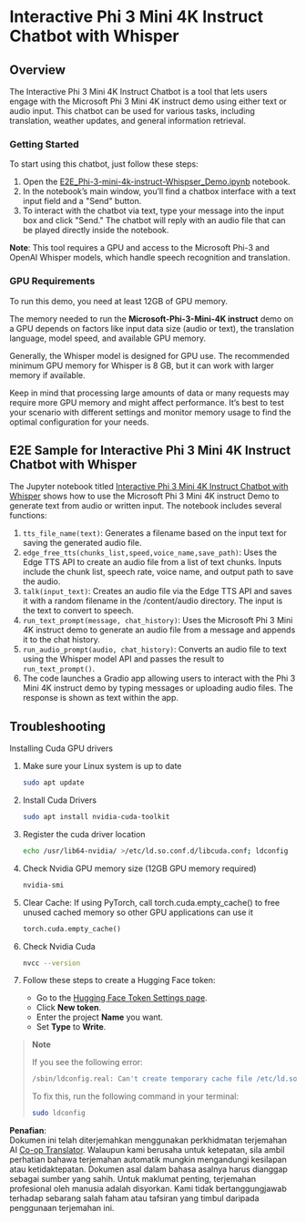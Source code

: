 <!--
CO_OP_TRANSLATOR_METADATA:
{
  "original_hash": "006e8cf75211d3297f24e1b22e38955f",
  "translation_date": "2025-05-09T18:33:05+00:00",
  "source_file": "md/02.Application/01.TextAndChat/Phi3/E2E_Phi-3-mini_with_whisper.md",
  "language_code": "ms"
}
-->
# Interactive Phi 3 Mini 4K Instruct Chatbot with Whisper

## Overview

The Interactive Phi 3 Mini 4K Instruct Chatbot is a tool that lets users engage with the Microsoft Phi 3 Mini 4K instruct demo using either text or audio input. This chatbot can be used for various tasks, including translation, weather updates, and general information retrieval.

### Getting Started

To start using this chatbot, just follow these steps:

1. Open the [E2E_Phi-3-mini-4k-instruct-Whispser_Demo.ipynb](https://github.com/microsoft/Phi-3CookBook/blob/main/code/06.E2E/E2E_Phi-3-mini-4k-instruct-Whispser_Demo.ipynb) notebook.
2. In the notebook’s main window, you’ll find a chatbox interface with a text input field and a "Send" button.
3. To interact with the chatbot via text, type your message into the input box and click "Send." The chatbot will reply with an audio file that can be played directly inside the notebook.

**Note**: This tool requires a GPU and access to the Microsoft Phi-3 and OpenAI Whisper models, which handle speech recognition and translation.

### GPU Requirements

To run this demo, you need at least 12GB of GPU memory.

The memory needed to run the **Microsoft-Phi-3-Mini-4K instruct** demo on a GPU depends on factors like input data size (audio or text), the translation language, model speed, and available GPU memory.

Generally, the Whisper model is designed for GPU use. The recommended minimum GPU memory for Whisper is 8 GB, but it can work with larger memory if available.

Keep in mind that processing large amounts of data or many requests may require more GPU memory and might affect performance. It’s best to test your scenario with different settings and monitor memory usage to find the optimal configuration for your needs.

## E2E Sample for Interactive Phi 3 Mini 4K Instruct Chatbot with Whisper

The Jupyter notebook titled [Interactive Phi 3 Mini 4K Instruct Chatbot with Whisper](https://github.com/microsoft/Phi-3CookBook/blob/main/code/06.E2E/E2E_Phi-3-mini-4k-instruct-Whispser_Demo.ipynb) shows how to use the Microsoft Phi 3 Mini 4K instruct Demo to generate text from audio or written input. The notebook includes several functions:

1. `tts_file_name(text)`: Generates a filename based on the input text for saving the generated audio file.
1. `edge_free_tts(chunks_list,speed,voice_name,save_path)`: Uses the Edge TTS API to create an audio file from a list of text chunks. Inputs include the chunk list, speech rate, voice name, and output path to save the audio.
1. `talk(input_text)`: Creates an audio file via the Edge TTS API and saves it with a random filename in the /content/audio directory. The input is the text to convert to speech.
1. `run_text_prompt(message, chat_history)`: Uses the Microsoft Phi 3 Mini 4K instruct demo to generate an audio file from a message and appends it to the chat history.
1. `run_audio_prompt(audio, chat_history)`: Converts an audio file to text using the Whisper model API and passes the result to `run_text_prompt()`.
1. The code launches a Gradio app allowing users to interact with the Phi 3 Mini 4K instruct demo by typing messages or uploading audio files. The response is shown as text within the app.

## Troubleshooting

Installing Cuda GPU drivers

1. Make sure your Linux system is up to date

    ```bash
    sudo apt update
    ```

1. Install Cuda Drivers

    ```bash
    sudo apt install nvidia-cuda-toolkit
    ```

1. Register the cuda driver location

    ```bash
    echo /usr/lib64-nvidia/ >/etc/ld.so.conf.d/libcuda.conf; ldconfig
    ```

1. Check Nvidia GPU memory size (12GB GPU memory required)

    ```bash
    nvidia-smi
    ```

1. Clear Cache: If using PyTorch, call torch.cuda.empty_cache() to free unused cached memory so other GPU applications can use it

    ```python
    torch.cuda.empty_cache() 
    ```

1. Check Nvidia Cuda

    ```bash
    nvcc --version
    ```

1. Follow these steps to create a Hugging Face token:

    - Go to the [Hugging Face Token Settings page](https://huggingface.co/settings/tokens?WT.mc_id=aiml-137032-kinfeylo).
    - Click **New token**.
    - Enter the project **Name** you want.
    - Set **Type** to **Write**.

> **Note**
>
> If you see the following error:
>
> ```bash
> /sbin/ldconfig.real: Can't create temporary cache file /etc/ld.so.cache~: Permission denied 
> ```
>
> To fix this, run the following command in your terminal:
>
> ```bash
> sudo ldconfig
> ```

**Penafian**:  
Dokumen ini telah diterjemahkan menggunakan perkhidmatan terjemahan AI [Co-op Translator](https://github.com/Azure/co-op-translator). Walaupun kami berusaha untuk ketepatan, sila ambil perhatian bahawa terjemahan automatik mungkin mengandungi kesilapan atau ketidaktepatan. Dokumen asal dalam bahasa asalnya harus dianggap sebagai sumber yang sahih. Untuk maklumat penting, terjemahan profesional oleh manusia adalah disyorkan. Kami tidak bertanggungjawab terhadap sebarang salah faham atau tafsiran yang timbul daripada penggunaan terjemahan ini.